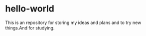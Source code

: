 # hello-world
This is an repository for storing my ideas and plans and to try new things.And for studying.

